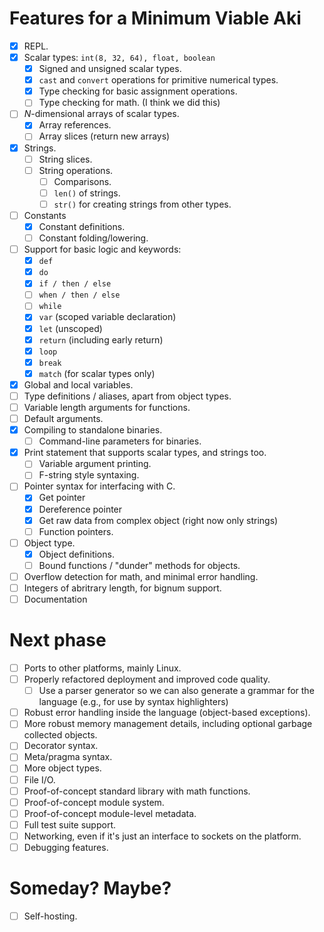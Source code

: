 # Features for a Minimum Viable Aki

- [x] REPL.
- [x] Scalar types: `int(8, 32, 64), float, boolean`
    - [x] Signed and unsigned scalar types.
    - [x] `cast` and `convert` operations for primitive numerical types.
    - [x] Type checking for basic assignment operations.
    - [ ] Type checking for math. (I think we did this)
- [ ] *N*-dimensional arrays of scalar types.
    - [x] Array references.
    - [ ] Array slices (return new arrays)
- [x] Strings.
    - [ ] String slices.
    - [ ] String operations.
        - [ ] Comparisons.
        - [ ] `len()` of strings.
        - [ ] `str()` for creating strings from other types.
- [ ] Constants
    - [X] Constant definitions.
    - [ ] Constant folding/lowering.
- [ ] Support for basic logic and keywords:
    - [x] `def`
    - [x] `do`
    - [x] `if / then / else`
    - [ ] `when / then / else`
    - [ ] `while`
    - [x] `var` (scoped variable declaration)
    - [x] `let` (unscoped)
    - [x] `return` (including early return)
    - [x] `loop`
    - [x] `break`
    - [x] `match` (for scalar types only)
- [x] Global and local variables.    
- [ ] Type definitions / aliases, apart from object types.
- [ ] Variable length arguments for functions.
- [ ] Default arguments.
- [x] Compiling to standalone binaries.
    - [ ] Command-line parameters for binaries.
- [x] Print statement that supports scalar types, and strings too.
    - [ ] Variable argument printing.
    - [ ] F-string style syntaxing.
- [ ] Pointer syntax for interfacing with C.
    - [x] Get pointer
    - [x] Dereference pointer
    - [x] Get raw data from complex object (right now only strings)
    - [ ] Function pointers.
- [ ] Object type.
    - [x] Object definitions.
    - [ ] Bound functions / "dunder" methods for objects.
- [ ] Overflow detection for math, and minimal error handling.
- [ ] Integers of abritrary length, for bignum support.
- [ ] Documentation

# Next phase
- [ ] Ports to other platforms, mainly Linux.
- [ ] Properly refactored deployment and improved code quality.
    - [ ] Use a parser generator so we can also generate a grammar for the language (e.g., for use by syntax highlighters)
- [ ] Robust error handling inside the language (object-based exceptions).
- [ ] More robust memory management details, including optional garbage collected objects.
- [ ] Decorator syntax.
- [ ] Meta/pragma syntax.
- [ ] More object types.
- [ ] File I/O.
- [ ] Proof-of-concept standard library with math functions.
- [ ] Proof-of-concept module system.
- [ ] Proof-of-concept module-level metadata.
- [ ] Full test suite support.
- [ ] Networking, even if it's just an interface to sockets on the platform.
- [ ] Debugging features.

# Someday? Maybe?

- [ ] Self-hosting.